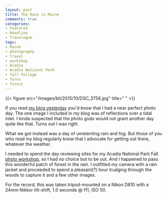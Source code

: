 ```yaml
---
layout: post
title: The Rain in Maine
comments: true
categories:
- Featured
- Headline
- Travelogue
tags:
- Maine
- photography
- travel
- workshop
- Acadia
- Acadia National Park
- fall foliage
- ferns
- forest
---
```


{{< figure src="/images/bli/2015/10/DSC_3756.jpg" title="  " >}}

If you read [my blog yesterday](http://www.lesterpickerphoto.com/2015/10/12/maine-fall/) you'd know that I had a near perfect photo day. The one image I included in my blog was of reflections over a tidal inlet. I kinda suspected that the photo gods would not grant another day quite like that. Turns out I was right. 

<!--more-->

What we got instead was a day of unrelenting rain and fog. But those of you who read my blog regularly know that I advocate for getting out there, whatever the weather. 

I needed to spend the day reviewing sites for my Acadia National Park Fall [photo workshop](http://www.lesterpickerphoto.com/workshops/upcoming-workshops.html), so I had no choice but to be out. And I happened to pass this wonderful patch of forest in the rain. I outfitted my camera with a rain jacket and proceeded to spend a pleasant(?) hour trudging through the woods to capture it and a few other images. 

For the record, this was taken tripod-mounted on a Nikon D810 with a 24mm Nikkor tilt-shift, 1.0 seconds @ f11, ISO 50.  